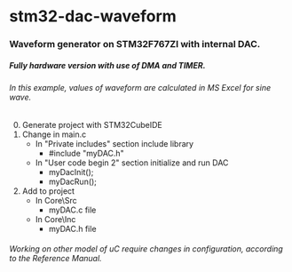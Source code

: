 # stm32-dac-waveform
### Waveform generator on STM32F767ZI with internal DAC. 
##### Fully hardware version with use of DMA and TIMER. 
###### In this example, values of waveform are calculated in MS Excel for sine wave.

0. Generate project with STM32CubeIDE
1. Change in main.c
     - In "Private includes" section include library
        - #include "myDAC.h"
     - In "User code begin 2" section initialize and run DAC
        - myDacInit();
        - myDacRun();
2. Add to project
   - In Core\Src
     - myDAC.c file
   - In Core\Inc
     - myDAC.h file
     
###### Working on other model of uC require changes in configuration, according to the Reference Manual.
